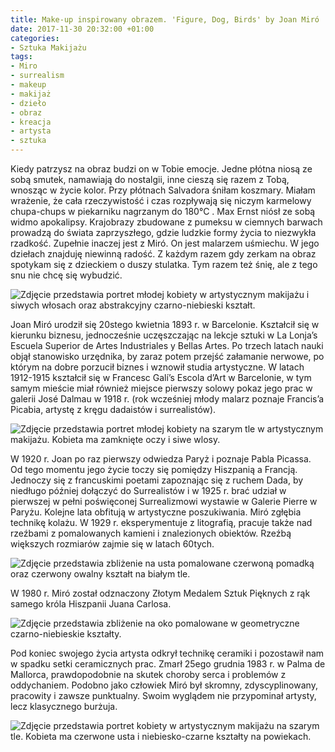 ```yaml
---
title: Make-up inspirowany obrazem. 'Figure, Dog, Birds' by Joan Miró
date: 2017-11-30 20:32:00 +01:00
categories:
- Sztuka Makijażu
tags:
- Miro
- surrealism
- makeup
- makijaż
- dzieło
- obraz
- kreacja
- artysta
- sztuka
---
```


<olela-narrative>
Kiedy patrzysz na obraz budzi on w Tobie emocje. Jedne płótna niosą ze sobą smutek, namawiają do nostalgii, inne cieszą się razem z Tobą, wnosząc w życie kolor. Przy płótnach Salvadora śniłam koszmary. Miałam wrażenie, że cała rzeczywistość i czas rozpływają się niczym karmelowy chupa-chups w piekarniku nagrzanym do 180°C . Max Ernst niósł ze sobą widmo apokalipsy. Krajobrazy zbudowane z pumeksu w ciemnych barwach prowadzą do świata zaprzyszłego, gdzie ludzkie formy życia to niezwykła rzadkość. Zupełnie inaczej jest z Miró. On jest malarzem uśmiechu. W jego dziełach znajduję niewinną radość. Z każdym razem gdy zerkam na obraz spotykam się z dzieckiem o duszy stulatka. Tym razem też śnię, ale z tego snu nie chcę się wybudzić.
</olela-narrative>

![Zdjęcie przedstawia portret młodej kobiety w artystycznym makijażu i siwych włosach oraz abstrakcyjny czarno-niebieski kształt.](https://assets0.ello.co/uploads/asset/attachment/6623239/ello-optimized-f916976a.jpg)

Joan Miró urodził się 20stego kwietnia 1893 r. w Barcelonie. Kształcił się w kierunku biznesu, jednocześnie uczęszczając na lekcje sztuki w La Lonja’s Escuela Superior de Artes Industriales y Bellas Artes. Po trzech latach nauki objął stanowisko urzędnika, by zaraz potem przejść załamanie nerwowe, po którym na dobre porzucił biznes i wznowił studia artystyczne. W latach 1912-1915  kształcił się w Francesc Galí’s Escola d’Art w Barcelonie, w tym samym mieście miał również miejsce pierwszy solowy pokaz jego prac w galerii José Dalmau w 1918 r. (rok wcześniej młody malarz poznaje Francis’a Picabia, artystę z kręgu dadaistów i surrealistów).

![Zdjęcie przedstawia portret młodej kobiety na szarym tle w artystycznym makijażu. Kobieta ma zamknięte oczy i siwe wlosy.](https://assets0.ello.co/uploads/asset/attachment/6623243/ello-optimized-b221decb.jpg)

W 1920 r. Joan po raz pierwszy odwiedza Paryż i poznaje Pabla Picassa. Od tego momentu jego życie toczy się pomiędzy Hiszpanią a Francją. Jednoczy się z francuskimi poetami zapoznając się z ruchem Dada, by niedługo później dołączyć do Surrealistów i w 1925 r. brać udział w pierwszej w pełni poświęconej Surrealizmowi wystawie w Galerie Pierre w Paryżu. Kolejne lata obfitują w artystyczne poszukiwania. Miró zgłębia technikę kolażu. W 1929 r. eksperymentuje z litografią, pracuje także nad rzeźbami z pomalowanych kamieni i znalezionych obiektów. Rzeźbą większych rozmiarów zajmie się w latach 60tych.

![Zdjęcie przedstawia zbliżenie na usta pomalowane czerwoną pomadką oraz czerwony owalny kształt na białym tle.](https://assets0.ello.co/uploads/asset/attachment/6623246/ello-optimized-17f72946.jpg)

W 1980 r. Miró został odznaczony Złotym Medalem Sztuk Pięknych z rąk samego króla Hiszpanii Juana Carlosa.

![Zdjęcie przedstawia zbliżenie na oko pomalowane w geometryczne czarno-niebieskie kształty.](https://assets2.ello.co/uploads/asset/attachment/6623247/ello-optimized-6a354477.jpg)

Pod koniec swojego życia artysta odkrył technikę ceramiki i pozostawił nam w spadku setki ceramicznych prac. Zmarł 25ego grudnia 1983 r. w Palma de Mallorca, prawdopodobnie na skutek choroby serca i problemów z oddychaniem. 
Podobno jako człowiek Miró był skromny, zdyscyplinowany, pracowity i zawsze punktualny. Swoim wyglądem nie przypominał artysty, lecz klasycznego burżuja.

![Zdjęcie przedstawia portret kobiety w artystycznym makijażu na szarym tle. Kobieta ma czerwone usta i niebiesko-czarne kształty na powiekach.](https://assets2.ello.co/uploads/asset/attachment/6623250/ello-optimized-78ec0c1c.jpg)

